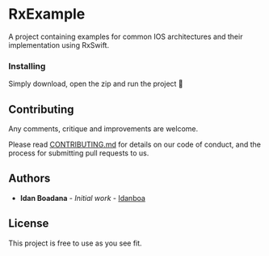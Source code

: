 # RxExample

A project containing examples for common IOS architectures and their implementation using RxSwift.

### Installing

Simply download, open the zip and run the project 🙂

## Contributing

Any comments, critique and improvements are welcome.

Please read [CONTRIBUTING.md](https://gist.github.com/PurpleBooth/b24679402957c63ec426) for details on our code of conduct, and the process for submitting pull requests to us.

## Authors

* **Idan Boadana** - *Initial work* - [Idanboa](https://github.com/idanboa)

## License

This project is free to use as you see fit.
